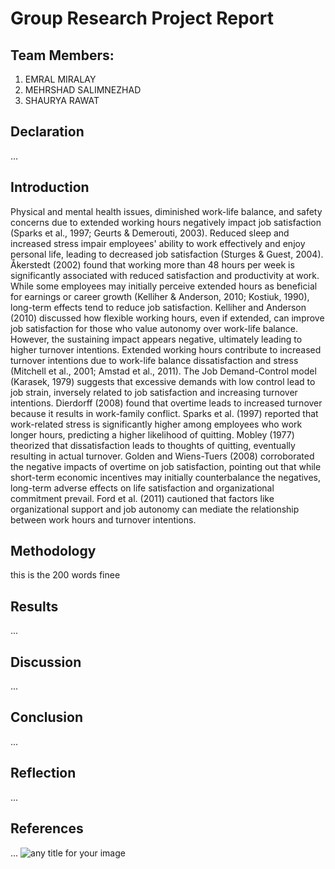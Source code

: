 # Group Research Project Report

## Team Members:
1. EMRAL MIRALAY
2. MEHRSHAD SALIMNEZHAD
3. SHAURYA RAWAT

## Declaration
... 

## Introduction
Physical and mental health issues, diminished work-life balance, and safety concerns due to extended working hours negatively impact job satisfaction (Sparks et al., 1997; Geurts & Demerouti, 2003). Reduced sleep and increased stress impair employees' ability to work effectively and enjoy personal life, leading to decreased job satisfaction (Sturges & Guest, 2004). Åkerstedt (2002) found that working more than 48 hours per week is significantly associated with reduced satisfaction and productivity at work.
While some employees may initially perceive extended hours as beneficial for earnings or career growth (Kelliher & Anderson, 2010; Kostiuk, 1990), long-term effects tend to reduce job satisfaction. Kelliher and Anderson (2010) discussed how flexible working hours, even if extended, can improve job satisfaction for those who value autonomy over work-life balance. However, the sustaining impact appears negative, ultimately leading to higher turnover intentions.
Extended working hours contribute to increased turnover intentions due to work-life balance dissatisfaction and stress (Mitchell et al., 2001; Amstad et al., 2011). The Job Demand-Control model (Karasek, 1979) suggests that excessive demands with low control lead to job strain, inversely related to job satisfaction and increasing turnover intentions. Dierdorff (2008) found that overtime leads to increased turnover because it results in work-family conflict. Sparks et al. (1997) reported that work-related stress is significantly higher among employees who work longer hours, predicting a higher likelihood of quitting.
Mobley (1977) theorized that dissatisfaction leads to thoughts of quitting, eventually resulting in actual turnover. Golden and Wiens-Tuers (2008) corroborated the negative impacts of overtime on job satisfaction, pointing out that while short-term economic incentives may initially counterbalance the negatives, long-term adverse effects on life satisfaction and organizational commitment prevail. Ford et al. (2011) cautioned that factors like organizational support and job autonomy can mediate the relationship between work hours and turnover intentions.


## Methodology
this is the 200 words finee

## Results
... 

## Discussion
... 

## Conclusion
... 

## Reflection
... 

## References
... 
![any title for your image](ht)
